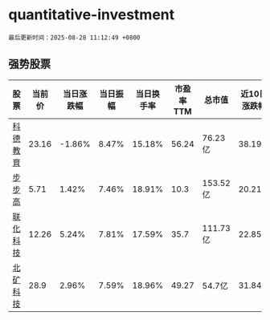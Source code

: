 # quantitative-investment

`最后更新时间：2025-08-28 11:12:49 +0800`

## 强势股票

|股票|当前价|当日涨跌幅|当日振幅|当日换手率|市盈率TTM|总市值|近10日涨跌幅|
|----|----|----|----|----|----|----|----|
|[科德教育](https://xueqiu.com/S/SZ300192)|23.16|-1.86%|8.47%|15.18%|56.24|76.23亿|38.19%|
|[步步高](https://xueqiu.com/S/SZ002251)|5.71|1.42%|7.46%|18.91%|10.3|153.52亿|20.21%|
|[联化科技](https://xueqiu.com/S/SZ002250)|12.26|5.24%|7.81%|17.59%|35.7|111.73亿|22.85%|
|[北矿科技](https://xueqiu.com/S/SH600980)|28.9|2.96%|7.59%|18.96%|49.27|54.7亿|31.84%|
